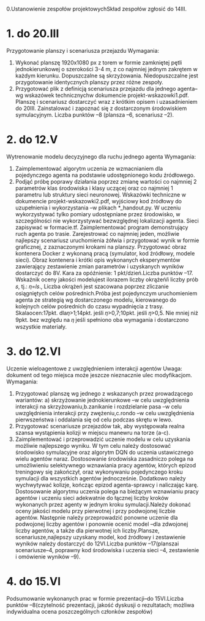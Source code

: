 0.Ustanowienie zespołów projektowychSkład zespołów zgłosić do 14III.

# 1. do 20.III
Przygotowanie planszy i scenariusza przejazdu Wymagania:
1) Wykonać planszę 1920x1080 px z torem w formie zamkniętej pętli jednokierunkowej o szerokości 3-4 m, z co najmniej jednym zakrętem w każdym kierunku. Dopuszczalne są skrzyżowania. Niedopuszczalne jest przygotowanie identycznych planszy przez różne zespoły.
2) Przygotować plik z definicją scenariusza przejazdu dla jednego agenta–wg wskazówek technicznychw dokumencie projekt-wskazowki1.pdf. Planszę i scenariusz dostarczyć wraz z krótkim opisem i uzasadnieniem do 20III. Zainstalować i zapoznać się z dostarczonym środowiskiem symulacyjnym. Liczba punktów –8 (plansza –6, scenariusz –2).

# 2. do 12.V
Wytrenowanie modelu decyzyjnego dla ruchu jednego agenta Wymagania:
1) Zaimplementować algorytm uczenia ze wzmacnianiem dla pojedynczego agenta na podstawie udostępnionego kodu źródłowego.
2) Podjąć próbę poprawy działania poprzez zmianę wartości co najmniej 2 parametrów klas środowiska i klasy uczącej oraz co najmniej 1 parametru lub struktury sieci neuronowej. Wskazówki techniczne w dokumencie projekt-wskazowki2.pdf, wyjściowy kod źródłowy do uzupełnienia i wykorzystania –w plikach *_handout.py. W uczeniu wykorzystywać tylko pomiary udostępniane przez środowisko, w szczególności nie wykorzystywać bezwzględnej lokalizacji agenta. Sieci zapisywać w formacie.tf. Zaimplementować program demonstrujący ruch agenta po trasie. Zarejestrować co najmniej jeden, możliwie najlepszy scenariusz uruchomienia żółwia i przygotować wynik w formie graficznej, z zaznaczonymi krokami na planszy. Przygotować obraz kontenera Docker z wykonaną pracą (symulator, kod źródłowy, modele sieci). Obraz kontenera i krótki opis wykonanych eksperymentów zawierający zestawienie zmian parametrów i uzyskanych wyników dostarczyć do 8V. Kara za opóźnienie: 1 pkt/dzień.Liczba punktów –17. Wskaźnik oceny jakości modelujest ilorazem liczby okrążeń𝑙i liczby prób 𝑠, tj.: 𝜂=𝑙𝑠., Liczba okrążeń jest szacowana poprzez zliczanie osiągniętych celów pośrednich.Próba jest pojedynczym uruchomieniem agenta ze strategią wg dostarczonego modelu, kierowanego do kolejnych celów pośrednich do czasu wypadnięcia z trasy. Skalaocen:17pkt. dla𝜂>1;14pkt. jeśli 𝜂>0,7;10pkt. jeśli 𝜂>0,5. Nie mniej niż 9pkt. bez względu na 𝜂 jeśli spełniono oba wymagania i dostarczono wszystkie materiały.

# 3. do 12.VI
Uczenie wieloagentowe z uwzględnieniem interakcji agentów Uwaga: dokument od tego miejsca może jeszcze nieznacznie ulec modyfikacjom. Wymagania: 
1) Przygotować planszę wg jednego z wskazanych przez prowadzącego wariantów: a) skrzyżowanie jednokierunkowe –w celu uwzględnienia interakcji na skrzyżowaniu,b.zanikanie i rozdzielanie pasa –w celu uwzględnienia interakcji przy zwężeniu,c.rondo –w celu uwzględnienia pierwszeństwa i oddalania się od celu podczas skrętu w lewo.
2) Przygotować scenariusze przejazdów tak, aby występowała realna szansa wystąpienia kolizji w miejscu manewru na torze (a-c). 
3) Zaimplementować i przeprowadzić uczenie modelu w celu uzyskania możliwie najlepszego wyniku. W tym celu należy dostosować środowisko symulacyjne oraz algorytm DQN do uczenia ustawicznego wielu agentów naraz. Dostosowanie środowiska zasadniczo polega na umożliwieniu selektywnego wznawiania pracy agentów, których epizod treningowy się zakończył, oraz wykonywaniu pojedynczego kroku symulacji dla wszystkich agentów jednocześnie. Dodatkowo należy wychwytywać kolizje, kończąc epizod agenta-sprawcy i naliczając karę. Dostosowanie algorytmu uczenia polega na bieżącym wznawianiu pracy agentów i uczeniu sieci adekwatnie do łącznej liczby kroków wykonanych przez agenty w jednym kroku symulacji.Należy dokonać oceny jakości modelu przy pierwotnej i przy podwojonej liczbie agentów. Następnie należy przeprowadzić ponowne uczenie dla podwojonej liczby agentów i ponownie ocenić model –dla zdwojonej liczby agentów, a także dla pierwotnej ich liczby.Plansze, scenariusze,najlepszy uzyskany model, kod źródłowy i zestawienie wyników należy dostarczyć do 12VI.Liczba punktów –17(planszai scenariusze–4, poprawny kod środowiska i uczenia sieci –4, zestawienie i omówienie wyników –9).

# 4. do 15.VI
Podsumowanie wykonanych prac w formie prezentacji–do 15VI.Liczba punktów –8(czytelność prezentacji, jakość dyskusji o rezultatach; możliwa indywidualna ocena poszczególnych członków zespołów)